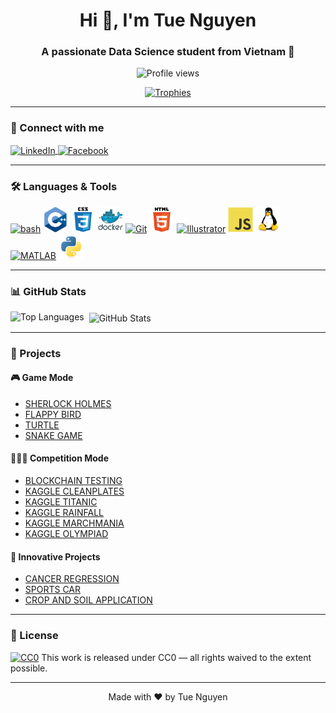 <h1 align="center">Hi 👋, I'm Tue Nguyen</h1>
<h3 align="center">A passionate Data Science student from Vietnam 🚀</h3>

<p align="center">
  <img src="https://komarev.com/ghpvc/?username=idozii&label=Profile%20views&color=0e75b6&style=flat" alt="Profile views" />
</p>

<p align="center">
  <a href="https://github.com/ryo-ma/github-profile-trophy">
    <img src="https://github-profile-trophy.vercel.app/?username=idozii" alt="Trophies" />
  </a>
</p>

---

### 🔗 Connect with me
<p align="left">
  <a href="https://linkedin.com/in/tuệ-nguyễn-duy-nhật-625361293" target="_blank">
    <img align="center" src="https://raw.githubusercontent.com/rahuldkjain/github-profile-readme-generator/master/src/images/icons/Social/linked-in-alt.svg" alt="LinkedIn" height="30" width="40" />
  </a>
  <a href="https://fb.com/nhattue.nguyenduy" target="_blank">
    <img align="center" src="https://raw.githubusercontent.com/rahuldkjain/github-profile-readme-generator/master/src/images/icons/Social/facebook.svg" alt="Facebook" height="30" width="40" />
  </a>
</p>

---

### 🛠 Languages & Tools
<p align="left">
  <a href="https://www.gnu.org/software/bash/"><img src="https://www.vectorlogo.zone/logos/gnu_bash/gnu_bash-icon.svg" alt="bash" width="40" height="40"/></a>
  <a href="https://www.w3schools.com/cpp/"><img src="https://raw.githubusercontent.com/devicons/devicon/master/icons/cplusplus/cplusplus-original.svg" alt="C++" width="40" height="40"/></a>
  <a href="https://www.w3schools.com/css/"><img src="https://raw.githubusercontent.com/devicons/devicon/master/icons/css3/css3-original-wordmark.svg" alt="CSS3" width="40" height="40"/></a>
  <a href="https://www.docker.com/"><img src="https://raw.githubusercontent.com/devicons/devicon/master/icons/docker/docker-original-wordmark.svg" alt="Docker" width="40" height="40"/></a>
  <a href="https://git-scm.com/"><img src="https://www.vectorlogo.zone/logos/git-scm/git-scm-icon.svg" alt="Git" width="40" height="40"/></a>
  <a href="https://www.w3.org/html/"><img src="https://raw.githubusercontent.com/devicons/devicon/master/icons/html5/html5-original-wordmark.svg" alt="HTML5" width="40" height="40"/></a>
  <a href="https://www.adobe.com/products/illustrator.html"><img src="https://www.vectorlogo.zone/logos/adobe_illustrator/adobe_illustrator-icon.svg" alt="Illustrator" width="40" height="40"/></a>
  <a href="https://developer.mozilla.org/en-US/docs/Web/JavaScript"><img src="https://raw.githubusercontent.com/devicons/devicon/master/icons/javascript/javascript-original.svg" alt="JavaScript" width="40" height="40"/></a>
  <a href="https://www.linux.org/"><img src="https://raw.githubusercontent.com/devicons/devicon/master/icons/linux/linux-original.svg" alt="Linux" width="40" height="40"/></a>
  <a href="https://www.mathworks.com/"><img src="https://upload.wikimedia.org/wikipedia/commons/2/21/Matlab_Logo.png" alt="MATLAB" width="40" height="40"/></a>
  <a href="https://www.python.org/"><img src="https://raw.githubusercontent.com/devicons/devicon/master/icons/python/python-original.svg" alt="Python" width="40" height="40"/></a>
</p>

---

### 📊 GitHub Stats
<p>
  <img align="left" src="https://github-readme-stats.vercel.app/api/top-langs?username=idozii&show_icons=true&locale=en&layout=compact" alt="Top Languages" />
  &nbsp;
  <img align="center" src="https://github-readme-stats.vercel.app/api?username=idozii&show_icons=true&locale=en" alt="GitHub Stats" />
</p>

---

### 🚀 Projects

#### 🎮 Game Mode
- [SHERLOCK HOLMES](https://github.com/idozii/BTL2)
- [FLAPPY BIRD](https://github.com/idozii/FLAPPY_BIRD)
- [TURTLE](https://github.com/idozii/TURTLE)
- [SNAKE GAME](https://github.com/idozii/SNAKEGAME)

#### 👨🏽‍💻 Competition Mode
- [BLOCKCHAIN TESTING](https://github.com/idozii/BLOCKCHAIN)
- [KAGGLE CLEANPLATES](https://github.com/idozii/KAGGLECOMPE_CLEANPLATES)
- [KAGGLE TITANIC](https://github.com/idozii/KAGGLECOMPE_TITANIC)
- [KAGGLE RAINFALL](https://github.com/idozii/KAGGLECOMPE_RAINFALL)
- [KAGGLE MARCHMANIA](https://github.com/idozii/KAGGLECOMPE_MARCHMANIA)
- [KAGGLE OLYMPIAD](https://github.com/idozii/KAGGLECOMPE_OLYMPIAD)

#### 🤗 Innovative Projects
- [CANCER REGRESSION](https://github.com/idozii/CANCER-REGRESSION)
- [SPORTS CAR](https://github.com/idozii/SPORTSCAR-PROJECT)
- [CROP AND SOIL APPLICATION](https://github.com/idozii/CROP_AND_SOIL)

---

### 📝 License
[![CC0](https://licensebuttons.net/p/zero/1.0/88x31.png)](https://creativecommons.org/publicdomain/zero/1.0/)
This work is released under CC0 — all rights waived to the extent possible.  

---

<p align="center">Made with ❤️ by Tue Nguyen</p>
